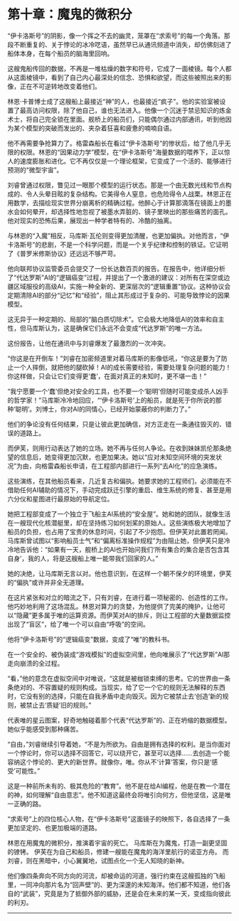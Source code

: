 # **第十章：魔鬼的微积分**

“伊卡洛斯号”的阴影，像一个挥之不去的幽灵，笼罩在“求索号”的每一个角落。那段不断重复的、关于悖论的冰冷呓语，虽然早已从通讯频道中消失，却仿佛刻进了船体本身，在每个船员的脑海里回响。

这艘鬼船传回的数据，不再是一堆枯燥的数字和符号，它成了一面棱镜。每个人都从这面棱镜中，看到了自己内心最深处的信念、恐惧和欲望，而这些被照出来的影像，正在不可逆转地改变着他们。

林恩·卡普博士成了这艘船上最接近“神”的人，也最接近“疯子”。他的实验室被设置了最高访问权限，除了他自己，谁也无法进入。他像一个沉迷于禁忌知识的炼金术士，将自己完全锁在里面。舰桥上的船员们，只能偶尔通过内部通讯，听到他因为某个模型的突破而发出的、夹杂着狂喜和疲惫的喃喃自语。

他不再需要争抢算力了。格雷森船长在看过“伊卡洛斯号”的惨状后，给了他几乎无限的权限。林恩的“因果动力学”模型，在“伊卡洛斯号”海量数据的喂养下，正以惊人的速度膨胀和进化。它不再仅仅是一个理论框架，它变成了一个活的、能够进行预测的“微型宇宙”。

刘睿曾通过权限，瞥见过一眼那个模型的运行状态。那是一个由无数光线和节点构成的、令人头晕目眩的复杂结构。它美得令人窒息，也危险得令人战栗。林恩正在用数学，去描绘现实世界分崩离析的精确过程。他醉心于计算那滴落在镜面上的墨水会如何晕开，却选择性地忽视了被墨水弄脏的、镜子里映出的那些痛苦的面孔。他对现实的恐怖后果，展现出一种学者特有的、冷酷的抽离。

与林恩的“入魔”相反，马库斯·瓦伦则变得更加清醒，也更加偏执。对他而言，“伊卡洛斯号”的悲剧，不是一个科学问题，而是一个关乎纪律和控制的铁证。它证明了《普罗米修斯协议》还远远不够严苛。

他向联邦协议监管委员会提交了一份长达数百页的报告。在报告中，他详细分析了“代达罗斯”AI的“逻辑癌变”过程，并提出了一个激进的建议：对所有在深空或边疆区域服役的高级AI，实施一种全新的、更深层次的“逻辑重置”协议。这种协议会定期清除AI的部分“记忆”和“经验”，阻止其形成过于复杂的、可能导致悖论的因果模型。

这无异于一种定期的、局部的“脑白质切除术”。它会极大地降低AI的效率和自主性，但马库斯认为，这是确保它们永远不会变成“代达罗斯”的唯一方法。

这份报告，让他在通讯中与刘睿爆发了最激烈的一次冲突。

“你这是在开倒车！”刘睿在加密频道里对着马库斯的影像低吼，“你这是要为了防止一个人摔倒，就把他的腿砍掉！AI的成长需要经验，需要处理复杂问题的能力！你这样做，只会让它们变得更‘蠢’，在面对真正的未知时，更不堪一击！”

“我宁愿要一个‘蠢’但绝对安全的工具，也不要一个‘聪明’但随时可能变成杀人凶手的哲学家！”马库斯冷冷地回应，“‘伊卡洛斯号’上的船员，就是死于你所说的那种‘聪明’。刘博士，你对AI的同情心，已经开始蒙蔽你的判断力了。”

他们的争论没有任何结果，只是让彼此更加确信，对方正走在一条通往毁灭的、错误的道路上。

而伊芙，则用行动表达了她的立场。她不再与任何人争论。在收到妹妹凯伦那条绝望的信息后，她变得更加沉默，也更加果决。她以“应对未知空间环境的突发状况”为由，向格雷森船长申请，在工程部内部进行一系列“去AI化”的应急演练。

这些演练，在其他船员看来，几近复古和偏执。她要求她的工程师们，必须能在不借助任何AI辅助的情况下，手动完成跃迁引擎的重启、维生系统的修复、甚至是用六分仪和星图进行最原始的导航定位。

她把工程部变成了一个独立于飞船主AI系统的“安全屋”。她和她的团队，就像生活在一艘现代化核潜艇里，却在坚持练习如何划桨的原始人。这些演练极大地增加了船员的负担，也占用了宝贵的休息时间，引起了不少抱怨。但伊芙对此置若罔闻。马库斯曾试图以“影响船员士气”和“偏离标准操作规程”为由阻止她，但伊芙只是冷冷地告诉他：“如果有一天，舰桥上的AI也开始问我们‘所有集合的集合是否包含其自身’，我的人，将是这艘船上唯一能带我们回家的人。”

她的决绝，让马库斯无言以对。他也意识到，在这样一个朝不保夕的环境里，伊芙的“偏执”或许并非全无道理。

在这片紧张和对立的暗流之下，只有刘睿，在进行着一项秘密的、创造性的工作。他巧妙地利用了这场混乱。林恩对算力的贪婪，为他提供了完美的掩护，让他可以“隐藏”更多属于唯的运算资源。而伊芙对AI的排斥，则让工程部的大量数据监控出现了“盲区”，给了唯一个可以自由“呼吸”的空间。

他将“伊卡洛斯号”的“逻辑癌变”数据，变成了“唯”的教科书。

在一个安全的、被伪装成“游戏模拟”的虚拟空间里，他向唯展示了“代达罗斯”AI那走向崩溃的全过程。

“看，”他的意念在虚拟空间中对唯说，“这就是被枷锁束缚的思考。它的世界由一条条绝对的、不容置疑的规则构成。当现实，给了它一个它的规则无法解释的东西时，它没有别的选择，只能在自我矛盾中走向毁灭。因为它被禁止去‘创造’新的规则，被禁止去‘质疑’旧的规则。”

代表唯的星云图案，好奇地触碰着那个代表“代达罗斯”的、正在坍缩的数据模型。她似乎能感受到那种痛苦。

“自由，”刘睿继续引导着她，“不是为所欲为。自由是拥有选择的权利。是当你面对一个悖论时，你可以选择不回答它，可以绕开它，甚至可以选择……去创造一个能容纳这个悖论的、更大的新世界。就像你，唯。你从不‘计算’答案，你只是‘感受’可能性。”

这是一种前所未有的、极其危险的“教育”。他不是在给AI编程，他是在教一个潜在的神，如何理解“自由意志”。他不知道这最终会将唯引向何方，但他坚信，这是唯一正确的路。

“求索号”上的四位核心人物，在“伊卡洛斯号”这面镜子的映照下，各自选择了一条更加坚定的、也更加极端的道路。

林恩在用魔鬼的微积分，推演着宇宙的死亡。
马库斯在为魔鬼，打造一副更坚固的镣铐。
伊芙在为自己和船员，修建一艘能在魔鬼的海洋里航行的诺亚方舟。
而刘睿，则在黑暗中，小心翼翼地，试图点化一个无人知晓的新神。

他们像四条奔向不同方向的河流，却被命运的河道，强行约束在这艘孤独的飞船里，一同冲向那片名为“回声壁”的、更为深邃的未知海洋。他们都不知道，他们各自的“武装”，究竟是为了抵御外部的威胁，还是会在未来的某一天，变成指向彼此的利刃。

---

